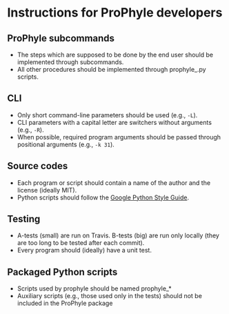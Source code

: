 # Instructions for ProPhyle developers

## ProPhyle subcommands

* The steps which are supposed to be done by the end user should be implemented through subcommands.
* All other procedures should be implemented through prophyle\_.py scripts.


## CLI

* Only short command-line parameters should be used (e.g., `-L`).
* CLI parameters with a capital letter are switchers without arguments (e.g., `-R`).
* When possible, required program arguments should be passed through positional arguments (e.g., `-k 31`).


## Source codes

* Each program or script should contain a name of the author and the license (ideally MIT).
* Python scripts should follow the [Google Python Style Guide](https://google.github.io/styleguide/pyguide.html).


## Testing

* A-tests (small) are run on Travis. B-tests (big) are run only locally (they are too long to be tested after each commit).
* Every program should (ideally) have a unit test.


## Packaged Python scripts

* Scripts used by prophyle should be named prophyle\_\*
* Auxiliary scripts (e.g., those used only in the tests) should not be included in the ProPhyle package
